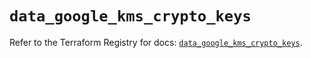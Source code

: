 # `data_google_kms_crypto_keys`

Refer to the Terraform Registry for docs: [`data_google_kms_crypto_keys`](https://registry.terraform.io/providers/hashicorp/google-beta/6.12.0/docs/data-sources/google_kms_crypto_keys).
